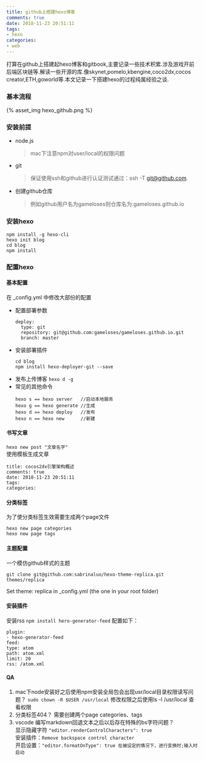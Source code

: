 ```yaml
---
title: github上搭建hexo博客
comments: true
date: 2018-11-23 20:51:11
tags:
- hexo
categories:
- web
---
```



打算在github上搭建起hexo博客和gitbook,主要记录一些技术积累.涉及游戏开前后端区块链等.解读一些开源的库.像skynet,pomelo,kbengine,coco2dx,cocos creator,ETH,goworld等.本文记录一下搭建hexo的过程纯属经验之谈.
### 基本流程
{% asset_img hexo_github.png %}

### 安装前提
- node.js

  > mac下注意npm对user/local的权限问题
- git  

  > 保证使用ssh和github进行认证测试通过：ssh -T git@github.com.
- 创建github仓库

  > 例如github用户名为gameloses则仓库名为:gameloses.github.io

### 安装hexo
```
npm install -g hexo-cli
hexo init blog
cd blog
npm install
```
### 配置hexo   
#### 基本配置   
在 _config.yml 中修改大部份的配置  
- 配置部署参数
  ```
  deploy:
    type: git
    repository: git@github.com:gameloses/gameloses.github.io.git
    branch: master
  ```
- 安装部署插件      
  ```
  cd blog
  npm install hexo-deployer-git --save
  ```
- 发布上传博客
  `hexo d -g`
- 常见的其他命令
  ```
  hexo s == hexo server   //启动本地服务
  hexo g == hexo generate //生成
  hexo d == hexo deploy   //发布
  hexo n == hexo new      //新建
  ```

#### 书写文章

`hexo new post "文章名字"`  
使用模板生成文章

```  
title: cocos2dx引擎架构概述
comments: true
date: 2018-11-23 20:51:11
tags:
categories:
```
#### 分类标签
为了使分类标签生效需要生成两个page文件
```
hexo new page categories
hexo new page tags
```
#### 主题配置
一个模仿github样式的主题
```
git clone git@github.com:sabrinaluo/hexo-theme-replica.git themes/replica
```

Set theme: replica in _config.yml (the one in your root folder)     
#### 安装插件
安装rss
`npm install hero-generator-feed`
配置如下：

```
plugin:
- hexo-generator-feed
feed:
type: atom
path: atom.xml
limit: 20
rss: /atom.xml
```

#### QA     
1. mac下node安装好之后使用npm安装全局包会出现usr/local目录权限读写问题？
`sudo chown -R $USER /usr/local`
修改权限之后使用ls -l /usr/local 查看权限
2. 分类标签404？
需要创建两个page categories、tags
3. vscode 编写markdown回退文本之后以后存在特殊的bs字符问题？    
显示隐藏字符 `"editor.renderControlCharacters": true`   
安装插件：`Remove backspace control character`  
开启设置：`"editor.formatOnType": true 在被设定的情况下，进行变换时;输入时启动`

